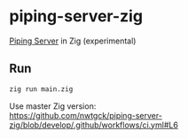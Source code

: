 # piping-server-zig
[Piping Server](https://github.com/nwtgck/piping-server) in Zig (experimental)

## Run

```bash
zig run main.zig
```

Use master Zig version:  
https://github.com/nwtgck/piping-server-zig/blob/develop/.github/workflows/ci.yml#L6
